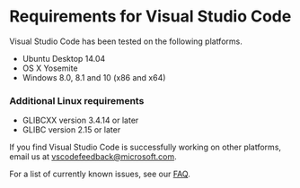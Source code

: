 # Requirements for Visual Studio Code

Visual Studio Code has been tested on the following platforms.

* Ubuntu Desktop 14.04
* OS X Yosemite
* Windows 8.0, 8.1 and 10 (x86 and x64)

### Additional Linux requirements

* GLIBCXX version 3.4.14 or later
* GLIBC version 2.15 or later

If you find Visual Studio Code is successfully working on other platforms, email us at [vscodefeedback@microsoft.com](mailto:vscodefeedback@microsoft.com).

For a list of currently known issues, see our [FAQ](faq).
